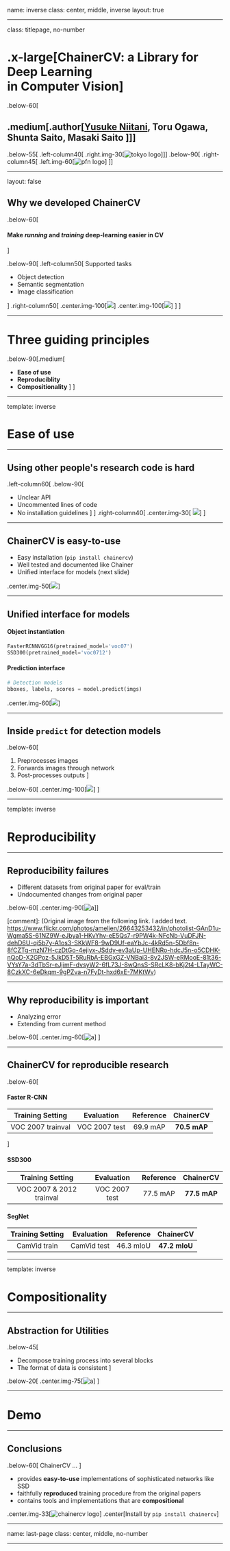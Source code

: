 name: inverse
class: center, middle, inverse
layout: true

---

class: titlepage, no-number

# .x-large[ChainerCV: a Library for Deep Learning <br /> in Computer Vision]

.below-60[
## .medium[.author[<u>Yusuke Niitani</u>, Toru Ogawa, Shunta Saito, Masaki Saito ]]]

<!-- <br/> .green[Initial Version: June 18th, 2016]]-->

.below-55[
.left-column40[
.right.img-30[![tokyo logo](images/logo_tokyo.png)]]]
.below-90[
.right-column45[
.left.img-60[![pfn logo](images/pfn_logo.png)]
]]

<!--### .x-small[https://yuyu2172.github.io/chainercv-chainer-meetup]-->

---
layout: false


## Why we developed ChainerCV

.below-60[
#### Make *running* and *training* deep-learning easier in CV
]


<!--
.center.img-90[![](images/example_outputs_first_page_1.png)]
-->


.below-90[
.left-column50[
Supported tasks
- Object detection
- Semantic segmentation
- Image classification

]
.right-column50[
.center.img-100[![](images/detection.png)]
.center.img-100[![](images/segm.png)]
]
]



---

# Three guiding principles

.below-90[.medium[
- **Ease of use**
- **Reproduciblity**
- **Compositionality**
]
]


---

template: inverse

# Ease of use

---

## Using other people's research code is hard

.left-column60[
.below-90[
* Unclear API
* Uncommented lines of code
* No installation guidelines
    ]
]
.right-column40[
.center.img-30[
![](images/uncommented_code.png)]
]
<!--* Different implementations have different conventions.-->
<!--* Research code is dirty.-->


---




## ChainerCV is easy-to-use

* Easy installation (`pip install chainercv`)
* Well tested and documented like Chainer
* Unified interface for models (next slide)

<!-- because their instructions are unclear -->

.center.img-50[![](images/readthedoc.png)]

---


## Unified interface for models

#### Object instantiation
```python
FasterRCNNVGG16(pretrained_model='voc07')
SSD300(pretrained_model='voc0712')
```

<!--
```python
FasterRCNNVGG16(pretrained_model='voc07')
SSD300(pretrained_model='voc0712')
SegNet(pretrained_model='camvid')
```
-->

#### Prediction interface
```python
# Detection models
bboxes, labels, scores = model.predict(imgs)
```

<!--
```python
# Semantic Segmentation models
labels = model.predict(imgs)
```
-->

.center.img-60[![](images/detection_api.png)]

---

## Inside `predict` for detection models

.below-60[
1. Preprocesses images
2. Forwards images through network
3. Post-processes outputs
]

<!--
.center.img-75[![](images/predict_doc.png)]
-->
.below-60[
.center.img-100[![](images/inside_predict.png)]
]



---

template: inverse

# Reproducibility

---

## Reproducibility failures

- Different datasets from original paper for eval/train
- Undocumented changes from original paper


.below-60[
.center.img-90[![a](images/devils_in_detail.jpg)]]


[comment]:  (Original image from the following link. I added text. https://www.flickr.com/photos/amelien/26643253432/in/photolist-GAnD1u-Wgma5S-61NZ9W-eJbya1-HKvYhv-eE5Qs7-r9PW4k-NFcNb-VuDFJN-dehD6U-qi5b7y-A1os3-SKkWF8-9wD9Uf-eaYbJc-4kRd5n-5Dbf8n-8fCZTg-mzN7H-czDtGo-4ejiyx-JSddy-ev3aUp-UHENRo-hdcJ5n-o5CDHK-nQoD-X2GPoz-5JkD5T-5RuRbA-EBGxGZ-VNBai3-8y2JSW-eRMooE-81t36-VYsY7a-3dTbSr-eJjimF-dvsyW2-6fL73J-8wQnsS-SRcLK8-bKj2t4-LTayWC-8CzkXC-6eDkqm-9gPZva-n7FyDt-hxd6xE-7MKtWv)

---


## Why reproducibility is important

- Analyzing error
- Extending from current method

.below-60[
.center.img-60[![a](tikz/circle.png)]
]


---

## ChainerCV for reproducible research

<!--
- Reproduce scores on par with original scores
- Document changes made from original implementation
-->

.below-60[

#### Faster R-CNN

| Training Setting | Evaluation | Reference | ChainerCV |
|:-:|:-:|:-:|:-:|
| VOC 2007 trainval | VOC 2007 test|  69.9 mAP  | **70.5 mAP** |
]


#### SSD300

| Training Setting | Evaluation | Reference | ChainerCV |
|:-:|:-:|:-:|:-:|
| VOC 2007 & 2012 trainval | VOC 2007 test|  77.5 mAP  | **77.5 mAP** |


#### SegNet

| Training Setting | Evaluation | Reference | ChainerCV |
|:--------------:|:---------------:|:--------------:|:----------:|
| CamVid train | CamVid test | 46.3 mIoU | **47.2 mIoU**|


---

template: inverse

# Compositionality

---

## Abstraction for Utilities

.below-45[
* Decompose training process into several blocks
* The format of data is consistent
]


<!-- Add a slide on how learning a machine software components -->

<!--
.below-60[
.center.img[![a](images/software_comp.png)]
]
-->

.below-20[
.center.img-75[![a](images/overview_util.png)]
]

---

# Demo


---

## Conclusions

.below-60[
ChainerCV ...
]
- provides **easy-to-use** implementations of sophisticated networks like SSD
- faithfully **reproduced** training procedure from the original papers
- contains tools and implementations that are **compositional**

.center.img-33[![chainercv logo](images/CV1-2.png)]
.center[Install by  `pip install chainercv`]


---
name: last-page
class: center, middle, no-number

---

<!-- vim: set ft=pandoc -->

